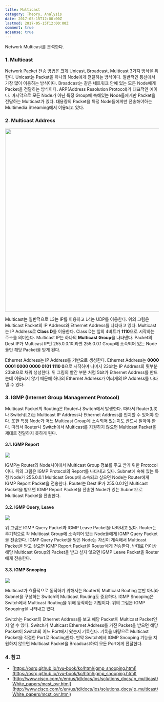 ```yaml
---
title: Multicast
category: Theory, Analysis
date: 2017-05-15T12:00:00Z
lastmod: 2017-05-15T12:00:00Z
comment: true
adsense: true
---
```


Network Multicast를 분석한다.

### 1. Multicast

Network Packet 전송 방법은 크게 Unicast, Broadcast, Multicast 3가지 방식을 취한다. Unicast는 Packet을 하나의 Node에게 전달하는 방식이다. 일반적인 통신에서 가장 많이 이용하는 방식이다. Broadcast는 같은 네트워크 안에 있는 모든 Node에게 Packet을 전달하는 방식이다. ARP(Address Resolution Protocol)가 대표적인 예이다. 마지막으로 모든 Node가 아닌 특정 Group에 속해있는 Node들에게만 Packet을 전달하는 Multicast가 있다. 대용량의 Packet을 특정 Node들에게만 전송해야하는 Multimedia Streaming에서 이용되고 있다.

### 2. Multicast Address

<img src="{{site.baseurl}}/images/theory_analysis/Multicast/Multicast_Address.PNG" width="600px">

Multicast는 일반적으로 L3는 IP를 이용하고 L4는 UDP를 이용한다. 위의 그림은 Multicast Packet의 IP Address와 Ethernet Address를 나타내고 있다. Multicast는 IP Address로 **Class D**를 이용한다. Class D는 앞의 4비트가 **1110**으로 시작하는 주소를 의미한다. Multicast IP는 하나의 **Multicast Group**을 나타낸다. Packet의 Dest IP가 Multicast IP인 255.0.0.1이라면 255.0.0.1 Group에 소속되어 있는 Node들만 해당 Packet을 받게 된다.

Ethernet Address는 IP Address를 기반으로 생성한다. Ethernet Address는 **0000 0001 0000 0000 0101 1110 0**으로 시작하며 나머지 23bit는 IP Address의 뒷부분 23bit으로 채워 생성한다. 위 그림의 빨간 부분 처럼 5bit가 Ethernet Address를 만드는데 이용되지 않기 때문에 하나의 Ethernet Address가 여러개의 IP Address를 나타낼 수 있다.

### 3. IGMP (Internet Group Management Protocol)

Multicast Packet의 Routing은 Router나 Switch에서 발생한다. 따라서 Router(L3)나 Switch(L2)는 Multicast IP Address나 Ethernet Address를 인지할 수 있어야 한다. 또한 특정 Node가 어느 Multicast Group에 소속되어 있는지도 반드시 알아야 한다. 따라서 Router나 Switch에서 Multicast를 지원하지 않으면 Multicast Packet을 제대로 전달하지 못하게 된다.

#### 3.1. IGMP Report

![]({{site.baseurl}}/images/theory_analysis/Multicast/IGMP_Report.PNG)

IGMP는 Router와 Node사이에서 Multicast Group 정보를 주고 받기 위한 Protocol이다. 위의 그림은 IGMP Protocol의 Report를 나타내고 있다. Subnet에 속해 있는 특정 Node가 255.0.0.1 Multicast Group에 소속되고 싶으면 Node는 Router에게 IGMP Report Packet을 전송한다. Router는 Dest IP가 255.0.0.1인 Multicast Packet을 받으면 IGMP Report Packet을 전송한 Node가 있는 Subnet으로 Multicast Packet을 전송한다.

#### 3.2. IGMP Query, Leave

![]({{site.baseurl}}/images/theory_analysis/Multicast/IGMP_Query_Leave.PNG)

위 그림은 IGMP Query Packet과 IGMP Leave Packet을 나타내고 있다. Router는 주기적으로 각 Multicast Group에 소속되어 있는 Node들에게 IGMP Query Packet을 전송한다. IGMP Query Packet을 받은 Node는 자신이 계속해서 Multicast Packet을 받고 싶으면 IGMP Report Packet을 Router에게 전송한다. 반대로 더이상 해당 Multicast Group의 Packet을 받고 싶지 않으면 IGMP Leave Packet을 Router에게 전송한다.

#### 3.3. IGMP Snooping

![]({{site.baseurl}}/images/theory_analysis/Multicast/IGMP_Snooping.PNG)

Multicast가 효율적으로 동작하기 위해서는 Router의 Multicast Routing 뿐만 아니라 Subnet을 구성하는 Switch의 Multicast Routing도 중요하다. IGMP Snooping은 Switch에서 Multicast Routing을 위해 동작하는 기법이다. 위의 그림은 IGMP Snooping을 나타내고 있다.

Switch는 Packet의 Ethernet Address를 보고 해당 Packet이 Multicast Packet인지 알 수 있다. Switch가 Multicast Ethernet Address를 가진 Packet을 받으면 해당 Packet이 Switch의 어느 Port에서 왔는지 기록한다. 기록을 바탕으로 Multicast Packet을 적절한 Port로 Routing한다. 만약 Switch에서 IGMP Snooping 기능을 지원하지 않으면 Multicast Packet을 Broadcast하여 모든 Port에게 전달한다.

### 4. 참고

* [https://osrg.github.io/ryu-book/ko/html/igmp_snooping.html](https://osrg.github.io/ryu-book/ko/html/igmp_snooping.html)
*  [http://www.cisco.com/c/en/us/td/docs/ios/solutions_docs/ip_multicast/White_papers/mcst_ovr.html](http://www.cisco.com/c/en/us/td/docs/ios/solutions_docs/ip_multicast/White_papers/mcst_ovr.html)
